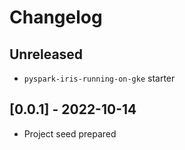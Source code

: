 # Changelog

## Unreleased

-   `pyspark-iris-running-on-gke` starter

## [0.0.1] - 2022-10-14

-   Project seed prepared
